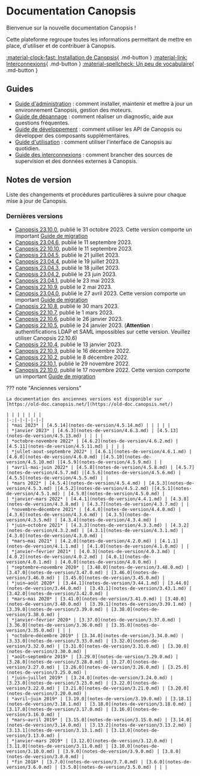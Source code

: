 # Documentation Canopsis

Bienvenue sur la nouvelle documentation Canopsis !

Cette plateforme regroupe toutes les informations permettant de mettre en place, d'utiliser et de contribuer à Canopsis.


[:material-clock-fast: Installation de Canopsis](guide-administration/installation){ .md-button }
[:material-link: Interconnexions](interconnexions){ .md-button }
[:material-spellcheck: Un peu de vocabulaire](guide-utilisation/vocabulaire){ .md-button }

## Guides

*  [Guide d'administration](guide-administration/index.md) : comment installer, maintenir et mettre à jour un environnement Canopsis, gestion des moteurs.
*  [Guide de dépannage](guide-de-depannage/index.md) : comment réaliser un diagnostic, aide aux questions fréquentes.
*  [Guide de développement](guide-developpement/index.md) : comment utiliser les API de Canopsis ou développer des composants supplémentaires.
*  [Guide d'utilisation](guide-utilisation/index.md) : comment utiliser l'interface de Canopsis au quotidien.
*  [Guide des interconnexions](interconnexions/index.md) : comment brancher des sources de supervision et des données externes à Canopsis.

## Notes de version

Liste des changements et procédures particulières à suivre pour chaque mise à jour de Canopsis.

### Dernières versions

<!-- du plus récent au plus ancien -->
*  [Canopsis 23.10.0](notes-de-version/23.10.0.md), publié le 31 octobre 2023. Cette version comporte un important [Guide de migration](notes-de-version/migration/migration-23.10.0.md)
*  [Canopsis 23.04.6](notes-de-version/23.04.6.md), publié le 11 septembre 2023.
*  [Canopsis 22.10.10](notes-de-version/22.10.10.md), publié le 11 septembre 2023.
*  [Canopsis 23.04.5](notes-de-version/23.04.5.md), publié le 21 juillet 2023.
*  [Canopsis 23.04.4](notes-de-version/23.04.4.md), publié le 19 juillet 2023.
*  [Canopsis 23.04.3](notes-de-version/23.04.3.md), publié le 18 juillet 2023.
*  [Canopsis 23.04.2](notes-de-version/23.04.2.md), publié le 23 juin 2023.
*  [Canopsis 23.04.1](notes-de-version/23.04.1.md), publié le 23 mai 2023.
*  [Canopsis 22.10.9](notes-de-version/22.10.9.md), publié le 2 mai 2023.
*  [Canopsis 23.04.0](notes-de-version/23.04.0.md), publié le 27 avril 2023. Cette version comporte un important [Guide de migration](notes-de-version/migration/migration-23.04.0.md)
*  [Canopsis 22.10.8](notes-de-version/22.10.8.md), publié le 30 mars 2023.
*  [Canopsis 22.10.7](notes-de-version/22.10.7.md), publié le 1 mars 2023.
*  [Canopsis 22.10.6](notes-de-version/22.10.6.md), publié le 26 janvier 2023.
*  [Canopsis 22.10.5](notes-de-version/22.10.5.md), publié le 24 janvier 2023. (**Attention** : authentifications LDAP et SAML impossibles sur cette version. Veuillez utiliser Canopsis 22.10.6)
*  [Canopsis 22.10.4](notes-de-version/22.10.4.md), publié le 13 janvier 2023.
*  [Canopsis 22.10.3](notes-de-version/22.10.3.md), publié le 16 décembre 2022.
*  [Canopsis 22.10.2](notes-de-version/22.10.2.md), publié le 8 décembre 2022.
*  [Canopsis 22.10.1](notes-de-version/22.10.1.md), publié le 29 novembre 2022.
*  [Canopsis 22.10.0](notes-de-version/22.10.0.md), publié le 17 novembre 2022. Cette version comporte un important [Guide de migration](notes-de-version/migration/migration-22.10.0.md)


??? note "Anciennes versions"

    La documentation des anciennes versions est disponible sur [https://old-doc.canopsis.net/](https://old-doc.canopsis.net/)    
    
    | | | | | | |
    |-:|-|-|-|-|-|
    | *mai 2023* | [4.5.14](notes-de-version/4.5.14.md) | | | | |
    | *janvier 2023* | [4.6.3](notes-de-version/4.6.3.md) | [4.5.13](notes-de-version/4.5.13.md) | | | |
    | *octobre-novembre 2022* | [4.6.2](notes-de-version/4.6.2.md) | [4.5.11](notes-de-version/4.5.11.md) | | | |
    | *jullet-aout-septembre 2022* | [4.6.1](notes-de-version/4.6.1.md) | [4.6.0](notes-de-version/4.6.0.md) |[4.5.10](notes-de-version/4.5.10.md) |[4.5.9](notes-de-version/4.5.9.md) | |
    | *avril-mai-juin 2022* | [4.5.8](notes-de-version/4.5.8.md) | [4.5.7](notes-de-version/4.5.7.md) |[4.5.6](notes-de-version/4.5.6.md) |[4.5.5](notes-de-version/4.5.5.md) | |
    | *mars 2022* | [4.5.4](notes-de-version/4.5.4.md) | [4.5.3](notes-de-version/4.5.3.md) |[4.5.2](notes-de-version/4.5.2.md) |[4.5.1](notes-de-version/4.5.1.md) | [4.5.0](notes-de-version/4.5.0.md) |
    | *janvier–mars 2022* | [4.4.1](notes-de-version/4.4.1.md) | [4.3.8](notes-de-version/4.3.8.md) | [4.3.7](notes-de-version/4.3.7.md) | |
    | *novembre–décembre 2021* | [4.4.0](notes-de-version/4.4.0.md) | [4.3.6](notes-de-version/4.3.6.md) | [4.3.5](notes-de-version/4.3.5.md) | [4.3.4](notes-de-version/4.3.4.md) |
    | *juin–octobre 2021* | [4.3.3](notes-de-version/4.3.3.md) | [4.3.2](notes-de-version/4.3.2.md) | [4.3.1](notes-de-version/4.3.1.md) | [4.3.0](notes-de-version/4.3.0.md) |
    | *mars–mai 2021* | [4.2.0](notes-de-version/4.2.0.md) | [4.1.1](notes-de-version/4.1.1.md) | [4.1.0](notes-de-version/4.1.0.md) | |
    | *janvier–février 2021* | [4.0.3](notes-de-version/4.0.3.md) | [4.0.2](notes-de-version/4.0.2.md) | [4.0.1](notes-de-version/4.0.1.md) | [4.0.0](notes-de-version/4.0.0.md) |
    | *septembre–novembre 2020* | [3.48.0](notes-de-version/3.48.0.md) | [3.47.0](notes-de-version/3.47.0.md) | [3.46.0](notes-de-version/3.46.0.md) | [3.45.0](notes-de-version/3.45.0.md) |
    | *juin–août 2020* | [3.44.1](notes-de-version/3.44.1.md) | [3.44.0](notes-de-version/3.44.0.md) | [3.43.1](notes-de-version/3.43.1.md) | [3.42.0](notes-de-version/3.42.0.md) |
    | *mars–mai 2020* | [3.41.0](notes-de-version/3.41.0.md) | [3.40.0](notes-de-version/3.40.0.md) | [3.39.1](notes-de-version/3.39.1.md) | [3.39.0](notes-de-version/3.39.0.md) | [3.38.0](notes-de-version/3.38.0.md) |
    | *janvier–février 2020* | [3.37.0](notes-de-version/3.37.0.md) | [3.36.0](notes-de-version/3.36.0.md) | [3.35.0](notes-de-version/3.35.0.md) | | |
    | *octobre–décembre 2019* | [3.34.0](notes-de-version/3.34.0.md) | [3.33.0](notes-de-version/3.33.0.md) | [3.32.0](notes-de-version/3.32.0.md) | [3.31.0](notes-de-version/3.31.0.md) | [3.30.0](notes-de-version/3.30.0.md) |
    | *août–septembre 2019* | [3.29.0](notes-de-version/3.29.0.md) | [3.28.0](notes-de-version/3.28.0.md) | [3.27.0](notes-de-version/3.27.0.md) | [3.26.0](notes-de-version/3.26.0.md) | [3.25.0](notes-de-version/3.25.0.md) |
    | *juin–juillet 2019* | [3.24.0](notes-de-version/3.24.0.md) | [3.23.0](notes-de-version/3.23.0.md) | [3.22.0](notes-de-version/3.22.0.md) | [3.21.0](notes-de-version/3.21.0.md) | [3.20.0](notes-de-version/3.20.0.md) |
    | *avril–juin 2019* | [3.19.0](notes-de-version/3.19.0.md) | [3.18.1](notes-de-version/3.18.1.md) | [3.18.0](notes-de-version/3.18.0.md) | [3.17.0](notes-de-version/3.17.0.md) | [3.16.0](notes-de-version/3.16.0.md) |
    | *mars–avril 2019* | [3.15.0](notes-de-version/3.15.0.md) | [3.14.0](notes-de-version/3.14.0.md) | [3.13.2](notes-de-version/3.13.2.md) | [3.13.1](notes-de-version/3.13.1.md) | [3.13.0](notes-de-version/3.13.0.md) |
    | *janvier–mars 2019* | [3.12.0](notes-de-version/3.12.0.md) | [3.11.0](notes-de-version/3.11.0.md) | [3.10.0](notes-de-version/3.10.0.md) | [3.9.0](notes-de-version/3.9.0.md) | [3.8.0](notes-de-version/3.8.0.md) |
    | *fin 2018* | [3.7.0](notes-de-version/3.7.0.md) | [3.6.0](notes-de-version/3.6.0.md) | [3.5.0](notes-de-version/3.5.0.md) | | |
